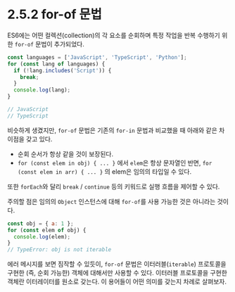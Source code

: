 # 2.5.2 for-of 문법

ES6에는 어떤 컬렉션\(collection\)의 각 요소를 순회하며 특정 작업을 반복 수행하기 위한 `for-of` 문법이 추가되었다.

```javascript
const languages = ['JavaScript', 'TypeScript', 'Python'];
for (const lang of languages) {
  if (!lang.includes('Script')) {
    break;
  }
  console.log(lang);
}

// JavaScript
// TypeScript
```

비슷하게 생겼지만, `for-of` 문법은 기존의 `for-in` 문법과 비교했을 때 아래와 같은 차이점을 갖고 있다.

* 순회 순서가 항상 같을 것이 보장된다.
* `for (const elem in obj) { ... }` 에서 `elem`은 항상 문자열인 반면, `for (const elem in arr) { ... }` 의 elem은 임의의 타입일 수 있다.

또한 `forEach`와 달리 `break` / `continue` 등의 키워드로 실행 흐름을 제어할 수 있다.

주의할 점은 임의의 `Object` 인스턴스에 대해 `for-of`를 사용 가능한 것은 아니라는 것이다.

```javascript
const obj = { a: 1 };
for (const elem of obj) { 
  console.log(elem);
}
// TypeError: obj is not iterable
```

에러 메시지를 보면 짐작할 수 있듯이, `for-of` 문법은 이터러블\(`iterable`\) 프로토콜을 구현한 \(즉, 순회 가능한\) 객체에 대해서만 사용할 수 있다. 이터러블 프로토콜을 구현한 객체란 이터레이터를 원소로 갖는다. 이 용어들이 어떤 의미를 갖는지 차례로 살펴보자.

